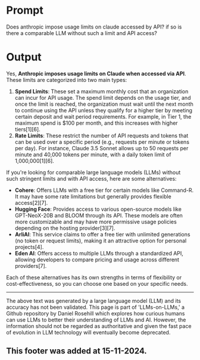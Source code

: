 # Prompt

Does anthropic impose usage limits on claude accessed by API? if so is there a comparable LLM without such a limit and API access?

# Output

Yes, **Anthropic imposes usage limits on Claude when accessed via API**. These limits are categorized into two main types:

1. **Spend Limits**: These set a maximum monthly cost that an organization can incur for API usage. The spend limit depends on the usage tier, and once the limit is reached, the organization must wait until the next month to continue using the API unless they qualify for a higher tier by meeting certain deposit and wait period requirements. For example, in Tier 1, the maximum spend is $100 per month, and this increases with higher tiers\[1]\[6].
2. **Rate Limits**: These restrict the number of API requests and tokens that can be used over a specific period (e.g., requests per minute or tokens per day). For instance, Claude 3.5 Sonnet allows up to 50 requests per minute and 40,000 tokens per minute, with a daily token limit of 1,000,000\[1]\[6].

If you're looking for comparable large language models (LLMs) without such stringent limits and with API access, here are some alternatives:

- **Cohere**: Offers LLMs with a free tier for certain models like Command-R. It may have some rate limitations but generally provides flexible access\[2]\[7].
- **Hugging Face**: Provides access to various open-source models like GPT-NeoX-20B and BLOOM through its API. These models are often more customizable and may have more permissive usage policies depending on the hosting provider\[3]\[7].
- **ArliAI**: This service claims to offer a free tier with unlimited generations (no token or request limits), making it an attractive option for personal projects\[4].
- **Eden AI**: Offers access to multiple LLMs through a standardized API, allowing developers to compare pricing and usage across different providers\[7].

Each of these alternatives has its own strengths in terms of flexibility or cost-effectiveness, so you can choose one based on your specific needs.

&#x20;

---

The above text was generated by a large language model (LLM) and its accuracy has not been validated. This page is part of 'LLMs-on-LLMs,' a Github repository by Daniel Rosehill which explores how curious humans can use LLMs to better their understanding of LLMs and AI. However, the information should not be regarded as authoritative and given the fast pace of evolution in LLM technology will eventually become deprecated. 

This footer was added at 15-11-2024.
---